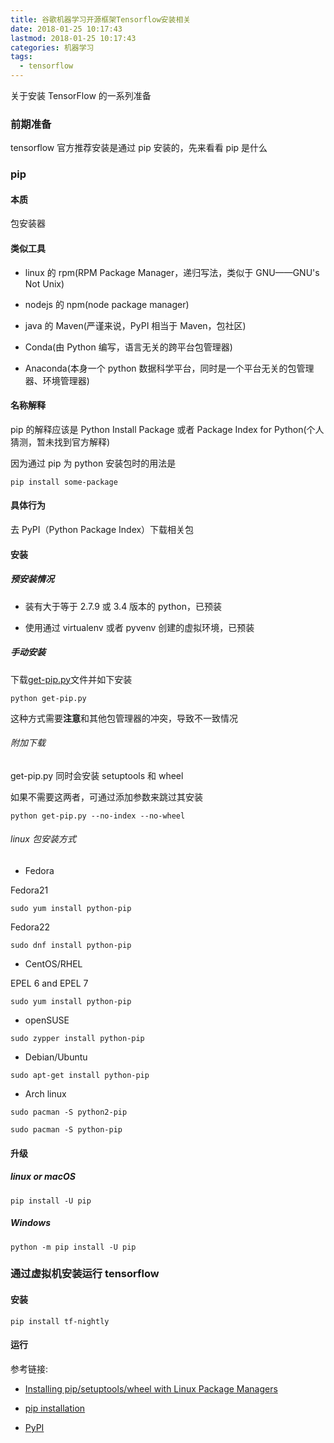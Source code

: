 ```yaml
---
title: 谷歌机器学习开源框架Tensorflow安装相关
date: 2018-01-25 10:17:43
lastmod: 2018-01-25 10:17:43
categories: 机器学习
tags:
  - tensorflow
---
```


关于安装 TensorFlow 的一系列准备

<!--more-->

### 前期准备

tensorflow 官方推荐安装是通过 pip 安装的，先来看看 pip 是什么

### pip

#### 本质

包安装器

#### 类似工具

- linux 的 rpm(RPM Package Manager，递归写法，类似于 GNU——GNU's Not Unix)

- nodejs 的 npm(node package manager)

- java 的 Maven(严谨来说，PyPI 相当于 Maven，包社区)

- Conda(由 Python 编写，语言无关的跨平台包管理器)

- Anaconda(本身一个 python 数据科学平台，同时是一个平台无关的包管理器、环境管理器)

#### 名称解释

pip 的解释应该是 Python Install Package 或者 Package Index for Python(个人猜测，暂未找到官方解释)

因为通过 pip 为 python 安装包时的用法是

```
pip install some-package
```

#### 具体行为

去 PyPI（Python Package Index）下载相关包

#### 安装

##### 预安装情况

- 装有大于等于 2.7.9 或 3.4 版本的 python，已预装

- 使用通过 virtualenv 或者 pyvenv 创建的虚拟环境，已预装

##### 手动安装

下载<a href="https://bootstrap.pypa.io/get-pip.py">get-pip.py</a>文件并如下安装

```
python get-pip.py
```

这种方式需要**注意**和其他包管理器的冲突，导致不一致情况

###### 附加下载

get-pip.py 同时会安装 setuptools 和 wheel

如果不需要这两者，可通过添加参数来跳过其安装

```
python get-pip.py --no-index --no-wheel
```

###### linux 包安装方式

- Fedora

Fedora21

```
sudo yum install python-pip
```

Fedora22

```
sudo dnf install python-pip
```

- CentOS/RHEL

EPEL 6 and EPEL 7

```
sudo yum install python-pip
```

- openSUSE

```
sudo zypper install python-pip
```

- Debian/Ubuntu

```
sudo apt-get install python-pip
```

- Arch linux

```
sudo pacman -S python2-pip
```

```
sudo pacman -S python-pip
```

#### 升级

##### linux or macOS

```
pip install -U pip
```

##### Windows

```
python -m pip install -U pip
```

### 通过虚拟机安装运行 tensorflow

#### 安装

```
pip install tf-nightly
```

#### 运行

参考链接:

- <a href="https://packaging.python.org/guides/installing-using-linux-tools/#installing-pip-setuptools-wheel-with-linux-package-managers">Installing pip/setuptools/wheel with Linux Package Managers</a>

- <a href="https://pip.pypa.io/en/stable/installing/">pip installation</a>

- <a href="https://pypi.python.org/pypi">PyPI</a>
